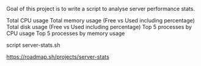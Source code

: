 Goal of this project is to write a script to analyse server performance stats.

Total CPU usage
Total memory usage (Free vs Used including percentage)
Total disk usage (Free vs Used including percentage)
Top 5 processes by CPU usage
Top 5 processes by memory usage

script server-stats.sh

https://roadmap.sh/projects/server-stats
